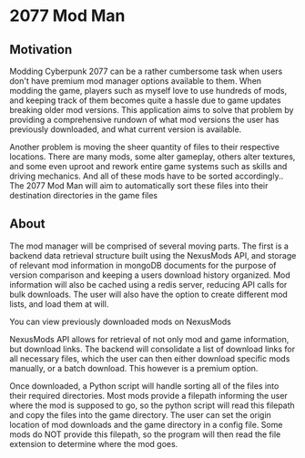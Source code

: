 # 2077 Mod Man

## Motivation
Modding Cyberpunk 2077 can be a rather cumbersome task when users don't have premium mod manager options available to them. When modding the game, players such as myself love to use hundreds of mods, and keeping track of them becomes quite a hassle due to game updates breaking older mod versions. This application aims to solve that problem by providing a comprehensive rundown of what mod versions the user has previously downloaded, and what current version is available.

Another problem is moving the sheer quantity of files to their respective locations. There are many mods, some alter gameplay, others alter textures, and some even uproot and rework entire game systems such as skills and driving mechanics. And all of these mods have to be sorted accordingly..
The 2077 Mod Man will aim to automatically sort these files into their destination directories in the game files

## About

The mod manager will be comprised of several moving parts. The first is a backend data retrieval structure built using the NexusMods API, and storage of relevant mod information in mongoDB documents for the purpose of version comparison and keeping a users download history organized. Mod information will also be cached using a redis server, reducing API calls for bulk downloads. The user will also have the option to create different mod lists, and load them at will.

You can view previously downloaded mods on NexusMods

NexusMods API allows for retrieval of not only mod and game information, but download links. The backend will consolidate a list of download links for all necessary files, which the user can then either download specific mods manually, or a batch download. This however is a premium option.

Once downloaded, a Python script will handle sorting all of the files into their required directories. Most mods provide a filepath informing the user where the mod is supposed to go, so the python script will read this filepath and copy the files into the game directory. The user can set the origin location of mod downloads and the game directory in a config file. Some mods do NOT provide this filepath, so the program will then read the file extension to determine where the mod goes. 






